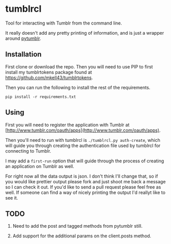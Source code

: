 tumblrcl
========

Tool for interacting with Tumblr from the command line.

It really doesn't add any pretty printing of information, and is just a wrapper around
[pytumblr](https://github.com/tumblr/pytumblr).

Installation
------------

First clone or download the repo.  Then you will need to use PIP to first install my tumblrtokens package
found at https://github.com/mkell43/tumblrtokens.

Then you can run the following to install the rest of the requirements.

`pip install -r requirements.txt`

Using
-----

First you will need to register the application with Tumblr at
[http://www.tumblr.com/oauth/apps](http://www.tumblr.com/oauth/apps).

Then you'll need to run with tumblrcl is `./tumblrcl.py auth-create`, which will guide you through creating
the authentication file used by tumblrcl for connecting to Tumblr.

I may add a `first-run` option that will guide through the process of creating an application on Tumblr as well.

For right now all the data output is json.  I don't think I'll change that, so if you would like prettier output please
fork and just shoot me back a message so I can check it out.  If you'd like to send a pull request please feel free as
well.  If someone can find a way of nicely printing the output I'd reallyt like to see it.

TODO
----

1.  Need to add the post and tagged methods from pytumblr still.

2.  Add support for the additional params on the client.posts method.